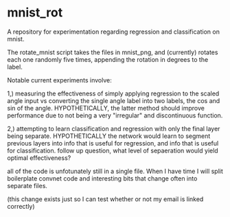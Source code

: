 # mnist_rot
A repository for experimentation regarding regression and classification
on mnist.

The rotate_mnist script takes the files in mnist_png, and (currently)
rotates each one randomly five times, appending the rotation in degrees to the label.

Notable current experiments involve:

1,) measuring the effectiveness of simply applying regression to the scaled angle input
  vs converting the single angle label into two labels, the cos and sin of the angle.
  HYPOTHETICALLY, the latter method should improve performance due to not being a very
  "irregular" and discontinuous function.
  
2,) attempting to learn classification and regression with only the final layer being
  separate. HYPOTHETICALLY the network would learn to segment previous layers into info
  that is useful for regression, and info that is useful for classification.
  follow up question, what level of sepaeration would yield optimal effectiveness?

all of the code is unfotunately still in a single file. When I have time I will split
boilerplate convnet code and interesting bits that change often into separate files.

(this change exists just so I can test whether or not my email is linked correctly)
